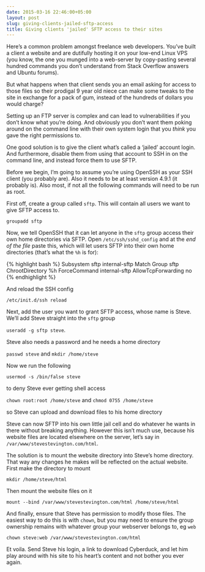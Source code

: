 ```yaml
---
date: 2015-03-16 22:46:00+05:00
layout: post
slug: giving-clients-jailed-sftp-access
title: Giving clients 'jailed' SFTP access to their sites
---
```


Here’s a common problem amongst freelance web developers. You’ve built a client a website and are dutifully hosting it on your low-end Linux VPS (you know, the one you munged into a web-server by copy-pasting several hundred commands you don’t understand from Stack Overflow answers and Ubuntu forums).

But what happens when that client sends you an email asking for access to those files so their prodigal 9 year old niece can make some tweaks to the site in exchange for a pack of gum, instead of the hundreds of dollars you would charge?

Setting up an FTP server is complex and can lead to vulnerabilities if you don’t know what you’re doing. And obviously you don’t want them poking around on the command line with their own system login that you _think_ you gave the right permissions to.

One good solution is to give the client what’s called a ‘jailed’ account login. And furthermore, disable them from using that account to SSH in on the command line, and instead force them to use SFTP.

Before we begin, I’m going to assume you’re using OpenSSH as your SSH client (you probably are). Also it needs to be at least version 4.9.1 (it probably is). Also most, if not all the following commands will need to be run as root.

First off, create a group called `sftp`. This will contain all users we want to give SFTP access to.

`groupadd sftp`

Now, we tell OpenSSH that it can let anyone in the `sftp` group access their own home directories via SFTP. Open `/etc/ssh/sshd_config` and at the _end of the file_ paste this, which will let users SFTP into their own home directories (that’s what the `%h` is for):

{% highlight bash %}
Subsystem sftp internal-sftp
Match Group sftp
  ChrootDirectory %h
  ForceCommand internal-sftp
  AllowTcpForwarding no
{% endhighlight %}

And reload the SSH config

`/etc/init.d/ssh reload`

Next, add the user you want to grant SFTP access, whose name is Steve. We’ll add Steve straight into the `sftp` group

`useradd -g sftp steve`.

Steve also needs a password and he needs a home directory

`passwd steve` and `mkdir /home/steve`

Now we run the following

`usermod -s /bin/false steve`

to deny Steve ever getting shell access

`chown root:root /home/steve` and `chmod 0755 /home/steve`

so Steve can upload and download files to his home directory

Steve can now SFTP into his own little jail cell and do whatever he wants in there without breaking anything. However this isn’t much use, because his website files are located elsewhere on the server, let’s say in `/var/www/stevestevington.com/html`. 

The solution is to mount the website directory into Steve’s home directory. That way any changes he makes will be reflected on the actual website. First make the directory to mount

`mkdir /home/steve/html`

Then mount the website files on it

`mount --bind /var/www/stevestevington.com/html /home/steve/html`

And finally, ensure that Steve has permission to modify those files. The easiest way to do this is with `chown`, but you may need to ensure the group ownership remains with whatever group your webserver belongs to, eg `web` 

`chown steve:web /var/www/stevestevington.com/html `

Et voila. Send Steve his login, a link to download Cyberduck, and let him play around with his site to his heart’s content and not bother you ever again.